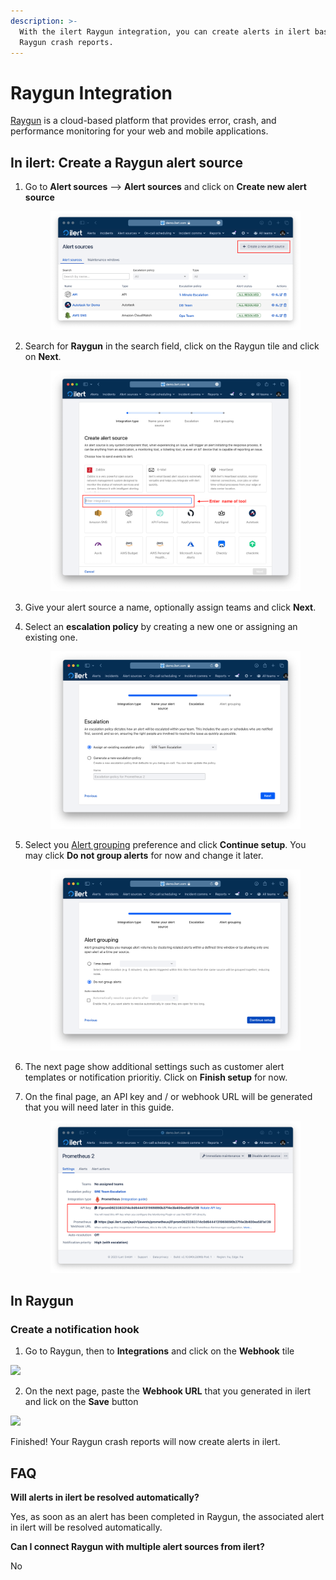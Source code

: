 ```yaml
---
description: >-
  With the ilert Raygun integration, you can create alerts in ilert based on
  Raygun crash reports.
---
```


# Raygun Integration

[Raygun](https://raygun.com/) is a cloud-based platform that provides error, crash, and performance monitoring for your web and mobile applications.

## In ilert: Create a Raygun alert source <a href="#in-ilert" id="in-ilert"></a>

1.  Go to **Alert sources** --> **Alert sources** and click on **Create new alert source**

    <figure><img src="../.gitbook/assets/Screenshot 2023-08-28 at 10.21.10.png" alt=""><figcaption></figcaption></figure>
2.  Search for **Raygun** in the search field, click on the Raygun tile and click on **Next**.&#x20;

    <figure><img src="../.gitbook/assets/Screenshot 2023-08-28 at 10.24.23.png" alt=""><figcaption></figcaption></figure>
3. Give your alert source a name, optionally assign teams and click **Next**.
4.  Select an **escalation policy** by creating a new one or assigning an existing one.

    <figure><img src="../.gitbook/assets/Screenshot 2023-08-28 at 11.37.47.png" alt=""><figcaption></figcaption></figure>
5.  Select you [Alert grouping](../alerting/alert-sources.md#alert-grouping) preference and click **Continue setup**. You may click **Do not group alerts** for now and change it later.&#x20;

    <figure><img src="../.gitbook/assets/Screenshot 2023-08-28 at 11.38.24.png" alt=""><figcaption></figcaption></figure>
6. The next page show additional settings such as customer alert templates or notification prioritiy. Click on **Finish setup** for now.
7.  On the final page, an API key and / or webhook URL will be generated that you will need later in this guide.

    <figure><img src="../.gitbook/assets/Screenshot 2023-08-28 at 11.47.34 (1).png" alt=""><figcaption></figcaption></figure>

## In Raygun <a href="#in-splunk" id="in-splunk"></a>

### Create a notification hook <a href="#create-action-sequences" id="create-action-sequences"></a>

1. Go to Raygun, then to **Integrations** and click on the **Webhook** tile

![](../.gitbook/assets/Screenshot\_16\_03\_21\_\_17\_14.png)

2. On the next page, paste the **Webhook URL** that you generated in ilert and lick on the **Save** button

![](../.gitbook/assets/Screenshot\_16\_03\_21\_\_17\_17.png)

Finished! Your Raygun crash reports will now create alerts in ilert.

## FAQ <a href="#faq" id="faq"></a>

**Will alerts in ilert be resolved automatically?**

Yes, as soon as an alert has been completed in Raygun, the associated alert in ilert will be resolved automatically.

**Can I connect Raygun with multiple alert sources from ilert?**

No
